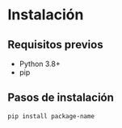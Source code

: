 # Instalación

## Requisitos previos

- Python 3.8+
- pip

## Pasos de instalación

```bash
pip install package-name
```
